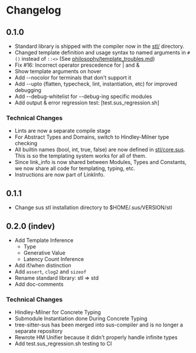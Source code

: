 # Changelog
## 0.1.0
- Standard library is shipped with the compiler now in the [stl/](stl/) directory. 
- Changed template definition and usage syntax to named arguments in `#()` instead of `::<>` (See [philosophy/template_troubles.md](philosophy/template_troubles.md))
- Fix #16: Incorrect operator prescedence for | and &
- Show template arguments on hover
- Add --nocolor for terminals that don't support it
- Add --upto (flatten, typecheck, lint, instantiation, etc) for improved debugging
- Add --debug-whitelist for --debug-ing specific modules
- Add output & error regression test: [test.sus_regression.sh]
### Technical Changes
- Lints are now a separate compile stage
- For Abstract Types and Domains, switch to Hindley-Milner type checking
- All builtin names (bool, int, true, false) are now defined in [stl/core.sus](stl/core.sus). This is so the templating system works for all of them. 
- Since link_info is now shared between Modules, Types and Constants, we now share all code for templating, typing, etc. 
- Instructions are now part of LinkInfo. 
## 0.1.1
- Change sus stl installation directory to $HOME/.sus/VERSION/stl

## 0.2.0 (indev)
- Add Template Inference
    - Type
    - Generative Value
    - Latency Count Inference
- Add if/when distinction
- Add `assert`, `clog2` and `sizeof`
- Rename standard library: stl => std
- Add doc-comments


### Technical Changes
- Hindley-Milner for Concrete Typing
- Submodule Instantiation done During Concrete Typing
- tree-sitter-sus has been merged into sus-compiler and is no longer a separate repository
- Rewrote HM Unifier because it didn't properly handle infinite types
- Add test.sus_regression.sh testing to CI
